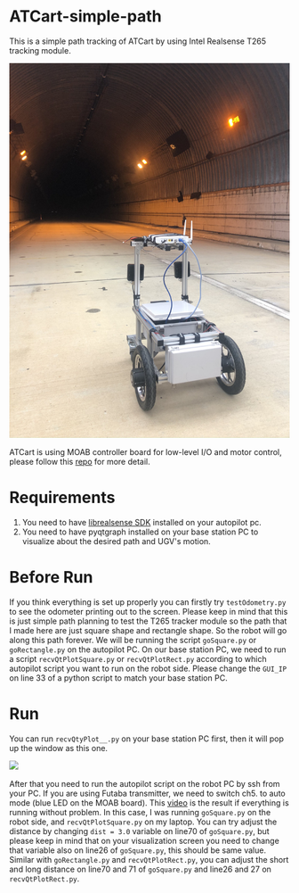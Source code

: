 # ATCart-simple-path
This is a simple path tracking of ATCart by using Intel Realsense T265 tracking module.

![](images/ugv.JPEG)

ATCart is using MOAB controller board for low-level I/O and motor control, please follow this [repo](https://github.com/rasheeddo/atdrive-moab/tree/master) for more detail.

# Requirements
1. You need to have [librealsense SDK](https://github.com/IntelRealSense/librealsense) installed on your autopilot pc. 
2. You need to have pyqtgraph installed on your base station PC to visualize about the desired path and UGV's motion.

# Before Run
If you think everything is set up properly you can firstly try `testOdometry.py` to see the odometer printing out to the screen. Please keep in mind that this is just simple path planning to test the T265 tracker module so the path that I made here are just square shape and rectangle shape. So the robot will go along this path forever. We will be running the script `goSquare.py` or `goRectangle.py` on the autopilot PC. On our base station PC, we need to run a script `recvQtPlotSquare.py` or `recvQtPlotRect.py` according to which autopilot script you want to run on the robot side. Please change the `GUI_IP` on line 33 of a python script to match your base station PC.

# Run
You can run `recvQtyPlot__.py` on your base station PC first, then it will pop up the window as this one.

![](image/plot.png)

After that you need to run the autopilot script on the robot PC by ssh from your PC. If you are using Futaba transmitter, we need to switch ch5. to auto mode (blue LED on the MOAB board). This [video](https://www.youtube.com/watch?v=WnMXmoMtPBk&t=1s) is the result if everything is running without problem. In this case, I was running `goSquare.py` on the robot side, and `recvQtPlotSquare.py` on my laptop. You can try adjust the distance by changing `dist = 3.0` variable on line70 of `goSquare.py`, but please keep in mind that on your visualization screen you need to change that variable also on line26 of `goSquare.py`, this should be same value. Similar with `goRectangle.py` and `recvQtPlotRect.py`, you can adjust the short and long distance on line70 and 71 of `goSquare.py` and line26 and 27 on `recvQtPlotRect.py`. 

